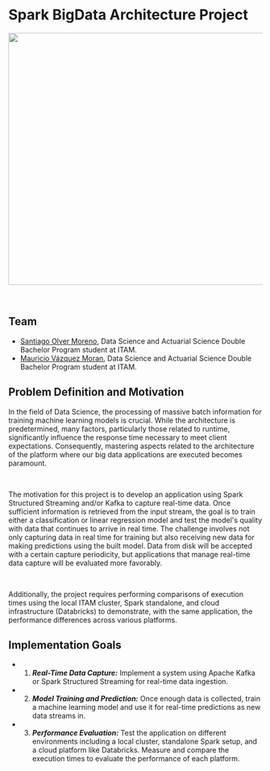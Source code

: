 # Spark BigData Architecture Project

<p align="center">
  <img width="800" height="500" src="https://double.cloud/assets/blog/articles/what-is-data-stream-shema1.png.webp">
</p>

<br>

## Team

- [Santiago Olver Moreno](https://github.com/SantiOlvera), Data Science and Actuarial Science Double Bachelor Program student at ITAM.
- [Mauricio Vázquez Moran](https://github.com/MauricioVazquezM), Data Science and Actuarial Science Double Bachelor Program student at ITAM.

## Problem Definition and Motivation

In the field of Data Science, the processing of massive batch information for training machine learning models is crucial. While the architecture is predetermined, many factors, particularly those related to runtime, significantly influence the response time necessary to meet client expectations. Consequently, mastering aspects related to the architecture of the platform where our big data applications are executed becomes paramount.

<br>

The motivation for this project is to develop an application using Spark Structured Streaming and/or Kafka to capture real-time data. Once sufficient information is retrieved from the input stream, the goal is to train either a classification or linear regression model and test the model's quality with data that continues to arrive in real time. The challenge involves not only capturing data in real time for training but also receiving new data for making predictions using the built model. Data from disk will be accepted with a certain capture periodicity, but applications that manage real-time data capture will be evaluated more favorably.

<br>

Additionally, the project requires performing comparisons of execution times using the local ITAM cluster, Spark standalone, and cloud infrastructure (Databricks) to demonstrate, with the same application, the performance differences across various platforms.


## Implementation Goals

- 1. ***Real-Time Data Capture:*** Implement a system using Apache Kafka or Spark Structured Streaming for real-time data ingestion.
- 2. ***Model Training and Prediction:*** Once enough data is collected, train a machine learning model and use it for real-time predictions as new data streams in.
- 3. ***Performance Evaluation:*** Test the application on different environments including a local cluster, standalone Spark setup, and a cloud platform like Databricks. Measure and compare the execution times to evaluate the performance of each platform.